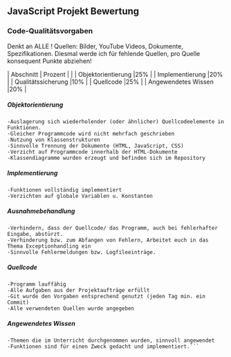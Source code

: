 ## JavaScript Projekt Bewertung
### Code-Qualitätsvorgaben


Denkt an ALLE ! Quellen: Bilder, YouTube Videos, Dokumente, Spezifikationen. 
Diesmal werde ich für fehlende Quellen, pro Quelle konsequent Punkte abziehen!


| Abschnitt | Prozent  |
|
| Objektorientierung		|25%       |
| Implementierung			|20%       |
| Qualitätssicherung		|10%       |
| Quellcode					|25%       |
| Angewendetes Wissen		|20%       |


##### Objektorientierung
```
-Auslagerung sich wiederholender (oder ähnlicher) Quellcodeelemente in Funktionen.
-Gleicher Programmcode wird nicht mehrfach geschrieben
-Nutzung von Klassenstrukturen
-Sinnvolle Trennung der Dokumente (HTML, JavaScript, CSS)
-Verzicht auf Programmcode innerhalb der HTML-Dokumente
-Klassendiagramme wurden erzeugt und befinden sich im Repository
```
##### Implementierung
```
-Funktionen vollständig implementiert
-Verzichten auf globale Variablen u. Konstanten
```

##### Ausnahmebehandlung
```
-Verhindern, dass der Quellcode/ das Programm, auch bei fehlerhafter Eingabe, abstürzt.
-Verhinderung bzw. zum Abfangen von Fehlern, Arbeitet euch in das Thema Exceptionhandling ein
-Sinnvolle Fehlermeldungen bzw. Logfileeinträge.
```
##### Quellcode
```
-Programm lauffähig
-Alle Aufgaben aus der Projektaufträge erfüllt
-Git wurde den Vorgaben entsprechend genutzt (jeden Tag min. ein Commit)
-Alle verwendeten Quellen wurde angegeben
```

##### Angewendetes Wissen
```
-Themen die im Unterricht durchgenommen wurden, sinnvoll angewendet
-Funktionen sind für einen Zweck gedacht und implementiert.```
